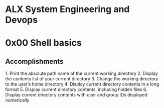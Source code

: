 # ALX System Engineering and Devops

<h1>0x00 Shell basics</h1>
<h2>Accomplishments</h2>
1. Print the absolute path name of the current working directory
2. Display the contents list of your current directory
3. Change the working directory to the user’s home directory
4. Display current directory contents in a long format
5. Display current directory contents, including hidden files
6. Display current directory contents with user and group IDs displayed numerically
